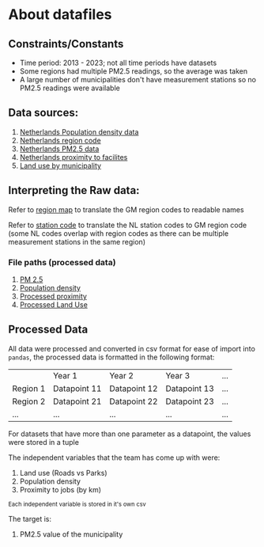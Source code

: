 # About datafiles
## Constraints/Constants
- Time period: 2013 - 2023; not all time periods have datasets
- Some regions had multiple PM2.5 readings, so the average was taken
- A large number of municipalities don't have measurement stations so no PM2.5 readings were available

## Data sources:
1. [Netherlands Population density data](https://opendata.cbs.nl/statline/portal.html?_la=nl&_catalog=CBS&tableId=70072ned&_theme=246)
2. [Netherlands region code](https://opendata.cbs.nl/statline/#/CBS/nl/dataset/84929NED/table?dl=343E)
3. [Netherlands PM2.5 data](https://www.luchtmeetnet.nl/rapportages)
4. [Netherlands proximity to facilites](https://opendata.cbs.nl/statline/#/CBS/en/dataset/85560ENG/table?ts=1754288993424)
5. [Land use by municipality](https://opendata.cbs.nl/statline/portal.html?_la=en&_catalog=CBS&tableId=70262ENG&_theme=1182)

## Interpreting the Raw data:
Refer to [region map](/regionMap.json) to translate the GM region codes to readable names

Refer to [station code](/measurementStations.json) to translate the NL station codes to GM region code (some NL codes overlap with region codes as there can be multiple measurement stations in the same region)

### File paths (processed data)
1. [PM 2.5](\processed_pm2.5.csv)
2. [Population density](\processedPopDensity.csv)
3. [Processed proximity](\processedProximity.csv)
4. [Processed Land Use](\processedLandUse.csv)

## Processed Data
All data were processed and converted in csv format for ease of import into `pandas`, the processed data is formatted in the following format:
<table>
    <tr>
        <td></td>
        <td>Year 1</td>
        <td>Year 2</td>
        <td>Year 3</td>
        <td>...</td>
    </tr>
    <tr>
        <td>Region 1</td>
        <td>Datapoint 11</td>
        <td>Datapoint 12</td>
        <td>Datapoint 13</td>
        <td>...</td>
    </tr>
    <tr>
        <td>Region 2</td>
        <td>Datapoint 21</td>
        <td>Datapoint 22</td>
        <td>Datapoint 23</td>
        <td>...</td>
    </tr>
    <tr>
        <td>...</td>
        <td>...</td>
        <td>...</td>
        <td>...</td>
        <td>...</td>
    </tr>
</table>

For datasets that have more than one parameter as a datapoint, the values were stored in a tuple

The independent variables that the team has come up with were:
1. Land use (Roads vs Parks)
2. Population density
3. Proximity to jobs (by km)

<sub>Each independent variable is stored in it's own csv</sub>

The target is:
1. PM2.5 value of the municipality
